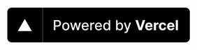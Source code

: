 [![Powered by Vercel](./images/powered-by-vercel.svg)](https://vercel.com?utm_source=Soomvaar&utm_campaign=oss/)

